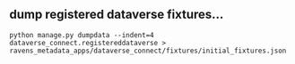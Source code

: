 

## dump registered dataverse fixtures...

```
python manage.py dumpdata --indent=4 dataverse_connect.registereddataverse > ravens_metadata_apps/dataverse_connect/fixtures/initial_fixtures.json
```
